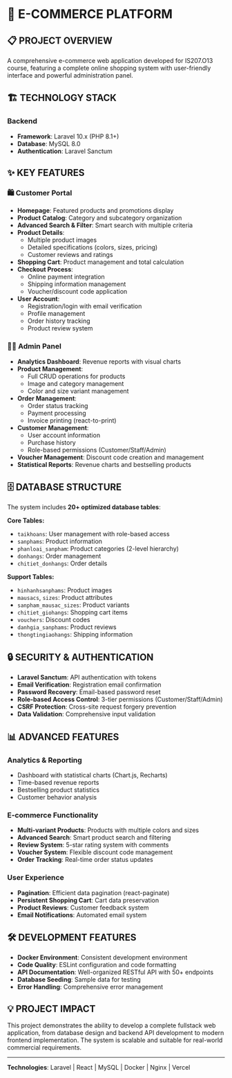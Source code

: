 # 🛒 E-COMMERCE PLATFORM

## 📋 PROJECT OVERVIEW

A comprehensive e-commerce web application developed for IS207.O13 course, featuring a complete online shopping system with user-friendly interface and powerful administration panel.

## 🏗️ TECHNOLOGY STACK

### **Backend**
- **Framework**: Laravel 10.x (PHP 8.1+)
- **Database**: MySQL 8.0
- **Authentication**: Laravel Sanctum

## ✨ KEY FEATURES

### **🛍️ Customer Portal**
- **Homepage**: Featured products and promotions display
- **Product Catalog**: Category and subcategory organization
- **Advanced Search & Filter**: Smart search with multiple criteria
- **Product Details**: 
  - Multiple product images
  - Detailed specifications (colors, sizes, pricing)
  - Customer reviews and ratings
- **Shopping Cart**: Product management and total calculation
- **Checkout Process**: 
  - Online payment integration
  - Shipping information management
  - Voucher/discount code application
- **User Account**:
  - Registration/login with email verification
  - Profile management
  - Order history tracking
  - Product review system

### **👨‍💼 Admin Panel**
- **Analytics Dashboard**: Revenue reports with visual charts
- **Product Management**:
  - Full CRUD operations for products
  - Image and category management
  - Color and size variant management
- **Order Management**:
  - Order status tracking
  - Payment processing
  - Invoice printing (react-to-print)
- **Customer Management**:
  - User account information
  - Purchase history
  - Role-based permissions (Customer/Staff/Admin)
- **Voucher Management**: Discount code creation and management
- **Statistical Reports**: Revenue charts and bestselling products

## 🗄️ DATABASE STRUCTURE

The system includes **20+ optimized database tables**:

**Core Tables:**
- `taikhoans`: User management with role-based access
- `sanphams`: Product information
- `phanloai_sanpham`: Product categories (2-level hierarchy)
- `donhangs`: Order management
- `chitiet_donhangs`: Order details

**Support Tables:**
- `hinhanhsanphams`: Product images
- `mausacs`, `sizes`: Product attributes
- `sanpham_mausac_sizes`: Product variants
- `chitiet_giohangs`: Shopping cart items
- `vouchers`: Discount codes
- `danhgia_sanphams`: Product reviews
- `thongtingiaohangs`: Shipping information

## 🔒 SECURITY & AUTHENTICATION

- **Laravel Sanctum**: API authentication with tokens
- **Email Verification**: Registration email confirmation
- **Password Recovery**: Email-based password reset
- **Role-based Access Control**: 3-tier permissions (Customer/Staff/Admin)
- **CSRF Protection**: Cross-site request forgery prevention
- **Data Validation**: Comprehensive input validation

## 📊 ADVANCED FEATURES

### **Analytics & Reporting**
- Dashboard with statistical charts (Chart.js, Recharts)
- Time-based revenue reports
- Bestselling product statistics
- Customer behavior analysis

### **E-commerce Functionality**
- **Multi-variant Products**: Products with multiple colors and sizes
- **Advanced Search**: Smart product search and filtering
- **Review System**: 5-star rating system with comments
- **Voucher System**: Flexible discount code management
- **Order Tracking**: Real-time order status updates

### **User Experience**
- **Pagination**: Efficient data pagination (react-paginate)
- **Persistent Shopping Cart**: Cart data preservation
- **Product Reviews**: Customer feedback system
- **Email Notifications**: Automated email system

## 🛠️ DEVELOPMENT FEATURES

- **Docker Environment**: Consistent development environment
- **Code Quality**: ESLint configuration and code formatting
- **API Documentation**: Well-organized RESTful API with 50+ endpoints
- **Database Seeding**: Sample data for testing
- **Error Handling**: Comprehensive error management

## 💡 PROJECT IMPACT

This project demonstrates the ability to develop a complete fullstack web application, from database design and backend API development to modern frontend implementation. The system is scalable and suitable for real-world commercial requirements.

---

**Technologies**: Laravel | React | MySQL | Docker | Nginx | Vercel

   

